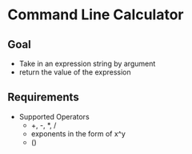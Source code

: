 # Command Line Calculator

## Goal

- Take in an expression string by argument
- return the value of the expression

## Requirements

- Supported Operators
  - +, -, \*, /
  - exponents in the form of x^y
  - ()
